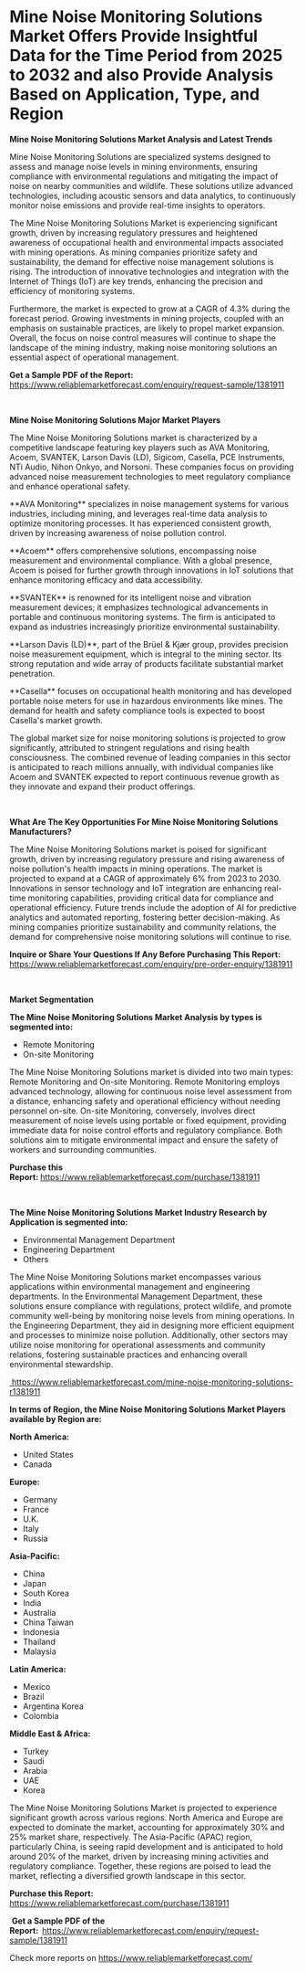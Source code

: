 <p><h1>Mine Noise Monitoring Solutions Market Offers Provide Insightful Data for the Time Period from 2025 to 2032 and also Provide Analysis Based on Application, Type, and Region</h1></p><p><strong>Mine Noise Monitoring Solutions Market Analysis and Latest Trends</strong></p>
<p><p>Mine Noise Monitoring Solutions are specialized systems designed to assess and manage noise levels in mining environments, ensuring compliance with environmental regulations and mitigating the impact of noise on nearby communities and wildlife. These solutions utilize advanced technologies, including acoustic sensors and data analytics, to continuously monitor noise emissions and provide real-time insights to operators.</p><p>The Mine Noise Monitoring Solutions Market is experiencing significant growth, driven by increasing regulatory pressures and heightened awareness of occupational health and environmental impacts associated with mining operations. As mining companies prioritize safety and sustainability, the demand for effective noise management solutions is rising. The introduction of innovative technologies and integration with the Internet of Things (IoT) are key trends, enhancing the precision and efficiency of monitoring systems.</p><p>Furthermore, the market is expected to grow at a CAGR of 4.3% during the forecast period. Growing investments in mining projects, coupled with an emphasis on sustainable practices, are likely to propel market expansion. Overall, the focus on noise control measures will continue to shape the landscape of the mining industry, making noise monitoring solutions an essential aspect of operational management.</p></p>
<p><strong>Get a Sample PDF of the Report:&nbsp;</strong> <a href="https://www.reliablemarketforecast.com/enquiry/request-sample/1381911?utm_campaign=2853&utm_medium=2&utm_source=Github&utm_content=ia&utm_term=11032025&utm_id=mine-noise-monitoring-solutions">https://www.reliablemarketforecast.com/enquiry/request-sample/1381911</a></p>
<p>&nbsp;</p>
<p><strong>Mine Noise Monitoring Solutions Major Market Players</strong></p>
<p><p>The Mine Noise Monitoring Solutions market is characterized by a competitive landscape featuring key players such as AVA Monitoring, Acoem, SVANTEK, Larson Davis (LD), Sigicom, Casella, PCE Instruments, NTi Audio, Nihon Onkyo, and Norsoni. These companies focus on providing advanced noise measurement technologies to meet regulatory compliance and enhance operational safety.</p><p>**AVA Monitoring** specializes in noise management systems for various industries, including mining, and leverages real-time data analysis to optimize monitoring processes. It has experienced consistent growth, driven by increasing awareness of noise pollution control.</p><p>**Acoem** offers comprehensive solutions, encompassing noise measurement and environmental compliance. With a global presence, Acoem is poised for further growth through innovations in IoT solutions that enhance monitoring efficacy and data accessibility.</p><p>**SVANTEK** is renowned for its intelligent noise and vibration measurement devices; it emphasizes technological advancements in portable and continuous monitoring systems. The firm is anticipated to expand as industries increasingly prioritize environmental sustainability.</p><p>**Larson Davis (LD)**, part of the Brüel & Kjær group, provides precision noise measurement equipment, which is integral to the mining sector. Its strong reputation and wide array of products facilitate substantial market penetration.</p><p>**Casella** focuses on occupational health monitoring and has developed portable noise meters for use in hazardous environments like mines. The demand for health and safety compliance tools is expected to boost Casella's market growth.</p><p>The global market size for noise monitoring solutions is projected to grow significantly, attributed to stringent regulations and rising health consciousness. The combined revenue of leading companies in this sector is anticipated to reach millions annually, with individual companies like Acoem and SVANTEK expected to report continuous revenue growth as they innovate and expand their product offerings.</p></p>
<p>&nbsp;</p>
<p><strong>What Are The Key Opportunities For Mine Noise Monitoring Solutions Manufacturers?</strong></p>
<p><p>The Mine Noise Monitoring Solutions market is poised for significant growth, driven by increasing regulatory pressure and rising awareness of noise pollution's health impacts in mining operations. The market is projected to expand at a CAGR of approximately 6% from 2023 to 2030. Innovations in sensor technology and IoT integration are enhancing real-time monitoring capabilities, providing critical data for compliance and operational efficiency. Future trends include the adoption of AI for predictive analytics and automated reporting, fostering better decision-making. As mining companies prioritize sustainability and community relations, the demand for comprehensive noise monitoring solutions will continue to rise.</p></p>
<p><strong>Inquire or Share Your Questions If Any Before Purchasing This Report:</strong> <a href="https://www.reliablemarketforecast.com/enquiry/pre-order-enquiry/1381911?utm_campaign=2853&utm_medium=2&utm_source=Github&utm_content=ia&utm_term=11032025&utm_id=mine-noise-monitoring-solutions">https://www.reliablemarketforecast.com/enquiry/pre-order-enquiry/1381911</a></p>
<p>&nbsp;</p>
<p><strong>Market Segmentation</strong></p>
<p><strong>The Mine Noise Monitoring Solutions Market Analysis by types is segmented into:</strong></p>
<p><ul><li>Remote Monitoring</li><li>On-site Monitoring</li></ul></p>
<p><p>The Mine Noise Monitoring Solutions market is divided into two main types: Remote Monitoring and On-site Monitoring. Remote Monitoring employs advanced technology, allowing for continuous noise level assessment from a distance, enhancing safety and operational efficiency without needing personnel on-site. On-site Monitoring, conversely, involves direct measurement of noise levels using portable or fixed equipment, providing immediate data for noise control efforts and regulatory compliance. Both solutions aim to mitigate environmental impact and ensure the safety of workers and surrounding communities.</p></p>
<p><strong>Purchase this Report:&nbsp;</strong><a href="https://www.reliablemarketforecast.com/purchase/1381911?utm_campaign=2853&utm_medium=2&utm_source=Github&utm_content=ia&utm_term=11032025&utm_id=mine-noise-monitoring-solutions">https://www.reliablemarketforecast.com/purchase/1381911</a></p>
<p>&nbsp;</p>
<p><strong>The Mine Noise Monitoring Solutions Market Industry Research by Application is segmented into:</strong></p>
<p><ul><li>Environmental Management Department</li><li>Engineering Department</li><li>Others</li></ul></p>
<p><p>The Mine Noise Monitoring Solutions market encompasses various applications within environmental management and engineering departments. In the Environmental Management Department, these solutions ensure compliance with regulations, protect wildlife, and promote community well-being by monitoring noise levels from mining operations. In the Engineering Department, they aid in designing more efficient equipment and processes to minimize noise pollution. Additionally, other sectors may utilize noise monitoring for operational assessments and community relations, fostering sustainable practices and enhancing overall environmental stewardship.</p></p>
<p><a href="https://www.reliablemarketforecast.com/mine-noise-monitoring-solutions-r1381911?utm_campaign=2853&utm_medium=2&utm_source=Github&utm_content=ia&utm_term=11032025&utm_id=mine-noise-monitoring-solutions">&nbsp;https://www.reliablemarketforecast.com/mine-noise-monitoring-solutions-r1381911</a></p>
<p><strong>In terms of Region, the Mine Noise Monitoring Solutions Market Players available by Region are:</strong></p>
<p>
    <p> <strong> North America: </strong>
        <ul>
            <li>United States</li>
            <li>Canada</li>
        </ul>
        </p> 
    <p> <strong> Europe: </strong>
        <ul>
            <li>Germany</li>
            <li>France</li>
            <li>U.K.</li>
            <li>Italy</li>
            <li>Russia</li>
        </ul>
        </p> 
    <p> <strong> Asia-Pacific: </strong>
        <ul>
            <li>China</li>
            <li>Japan</li>
            <li>South Korea</li>
            <li>India</li>
            <li>Australia</li>
            <li>China Taiwan</li>
            <li>Indonesia</li>
            <li>Thailand</li>
            <li>Malaysia</li>
        </ul>
        </p> 
    <p> <strong> Latin America: </strong>
        <ul>
            <li>Mexico</li>
            <li>Brazil</li>
            <li>Argentina Korea</li>
            <li>Colombia</li>
        </ul>
        </p> 
    <p> <strong> Middle East & Africa: </strong>
        <ul>
            <li>Turkey</li>
            <li>Saudi</li>
            <li>Arabia</li>
            <li>UAE</li>
            <li>Korea</li>
        </ul>
    </p>
    </p>
<p><p>The Mine Noise Monitoring Solutions Market is projected to experience significant growth across various regions. North America and Europe are expected to dominate the market, accounting for approximately 30% and 25% market share, respectively. The Asia-Pacific (APAC) region, particularly China, is seeing rapid development and is anticipated to hold around 20% of the market, driven by increasing mining activities and regulatory compliance. Together, these regions are poised to lead the market, reflecting a diversified growth landscape in this sector.</p></p>
<p><strong>Purchase this Report: </strong><a href="https://www.reliablemarketforecast.com/purchase/1381911?utm_campaign=2853&utm_medium=2&utm_source=Github&utm_content=ia&utm_term=11032025&utm_id=mine-noise-monitoring-solutions">https://www.reliablemarketforecast.com/purchase/1381911</a></p>
<p>&nbsp;<strong>Get a Sample PDF of the Report:&nbsp;&nbsp;</strong><a href="https://www.reliablemarketforecast.com/enquiry/request-sample/1381911?utm_campaign=2853&utm_medium=2&utm_source=Github&utm_content=ia&utm_term=11032025&utm_id=mine-noise-monitoring-solutions">https://www.reliablemarketforecast.com/enquiry/request-sample/1381911</a></p>
<p><strong></strong></p>
<p>Check more reports on <a href="https://www.reliablemarketforecast.com/?utm_campaign=2853&utm_medium=2&utm_source=Github&utm_content=ia&utm_term=11032025&utm_id=mine-noise-monitoring-solutions">https://www.reliablemarketforecast.com/</a></p>